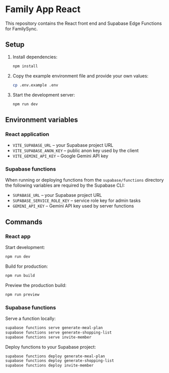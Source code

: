 # Family App React

This repository contains the React front end and Supabase Edge Functions for FamilySync.

## Setup

1. Install dependencies:
   ```bash
   npm install
   ```
2. Copy the example environment file and provide your own values:
   ```bash
   cp .env.example .env
   ```
3. Start the development server:
   ```bash
   npm run dev
   ```

## Environment variables

### React application

- `VITE_SUPABASE_URL` – your Supabase project URL
- `VITE_SUPABASE_ANON_KEY` – public anon key used by the client
- `VITE_GEMINI_API_KEY` – Google Gemini API key

### Supabase functions

When running or deploying functions from the `supabase/functions` directory the following variables are required by the Supabase CLI:

- `SUPABASE_URL` – your Supabase project URL
- `SUPABASE_SERVICE_ROLE_KEY` – service role key for admin tasks
- `GEMINI_API_KEY` – Gemini API key used by server functions

## Commands

### React app

Start development:
```bash
npm run dev
```

Build for production:
```bash
npm run build
```

Preview the production build:
```bash
npm run preview
```

### Supabase functions

Serve a function locally:
```bash
supabase functions serve generate-meal-plan
supabase functions serve generate-shopping-list
supabase functions serve invite-member
```

Deploy functions to your Supabase project:
```bash
supabase functions deploy generate-meal-plan
supabase functions deploy generate-shopping-list
supabase functions deploy invite-member
```

